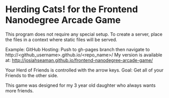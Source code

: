 Herding Cats! for the Frontend Nanodegree Arcade Game
=====================================================

This program does not require any special setup.  To create a server, place the files 
in a context where static files will be served.

Example: GitHub Hosting:
Push to gh-pages branch then navigate to http://<github_username>.github.io/<repo_name>/
My version is available at: http://josiahseaman.github.io/frontend-nanodegree-arcade-game/

Your Herd of Friends is controlled with the arrow keys.
Goal: Get all of your Friends to the other side.

This game was designed for my 3 year old daughter who always wants more friends.